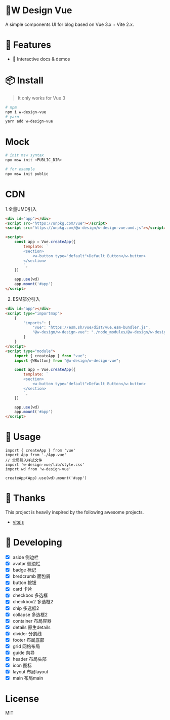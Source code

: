 # 🥇W Design Vue

A simple components UI for blog based on Vue 3.x + Vite 2.x.

# 🚀 Features

- 🎪 Interactive docs & demos

# 📦 Install

> It only works for Vue 3

```bash
# npm
npm i w-design-vue
# yarn
yarn add w-design-vue
```

# Mock

```bash
# init msw syntax
npx msw init <PUBLIC_DIR>

# for example
npx msw init public
```

# CDN

1.全量UMD引入

```html
<div id="app"></div>
<script src="https://unpkg.com/vue"></script>
<script src="https://unpkg.com/@w-design/w-design-vue.umd.js"></script>

<script>
    const app = Vue.createApp({
        template: `
        <section>
            <w-button type="default">Default Button</w-button>
        </section>
        `,
    })

    app.use(wd)
    app.mount('#app')
</script>
```

2.  ESM部分引入
```html
<div id="app"></div>
<script type="importmap">
    {
        "imports": {
            "vue": "https://esm.sh/vue/dist/vue.esm-bundler.js",
            "@w-design/w-design-vue": "./node_modules/@w-design/w-design-vue/dist/index.mjs"
        }
    }
</script>
<script type="module">
    import { createApp } from "vue";
    import {WButton} from "@w-design/w-design-vue";

    const app = Vue.createApp({
        template: `
        <section>
            <w-button type="default">Default Button</w-button>
        </section>
        `,
    })

    app.use(wd)
    app.mount('#app')
</script>
```

# 🦄 Usage

```js{3-5}
import { createApp } from 'vue'
import App from './App.vue'
// 全局引入样式文件
import 'w-design-vue/lib/style.css'
import wd from 'w-design-vue'

createApp(App).use(wd).mount('#app')
```

# 🌸 Thanks

This project is heavily inspired by the following awesome projects.

- [vitejs](https://github.com/vitejs/vite)

# 🧪 Developing

- [x] aside 侧边栏
- [x] avatar 侧边栏
- [x] badge 标记
- [x] bredcrumb 面包屑
- [x] button 按钮
- [x] card 卡片
- [x] checkbox 多选框
- [x] checkbox2 多选框2
- [x] chip 多选框2
- [x] collapse 多选框2
- [x] container 布局容器
- [x] details 原生details
- [x] divider 分割线
- [x] footer 布局底部
- [x] grid 网格布局
- [x] guide 向导
- [x] header 布局头部
- [x] icon 图标
- [x] layout 布局layout
- [x] main 布局main

# License

MIT
